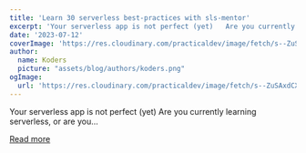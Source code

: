 ```yaml
---
title: 'Learn 30 serverless best-practices with sls-mentor'
excerpt: 'Your serverless app is not perfect (yet)   Are you currently learning serverless, or are you...'
date: '2023-07-12'
coverImage: 'https://res.cloudinary.com/practicaldev/image/fetch/s--ZuSAxdCX--/c_imagga_scale,f_auto,fl_progressive,h_420,q_auto,w_1000/https://raw.githubusercontent.com/pchol22/kumo-articles/master/blog-posts/sls-mentor/reporting/assets/cover-image.png'
author:
  name: Koders
  picture: "assets/blog/authors/koders.png"
ogImage:
  url: 'https://res.cloudinary.com/practicaldev/image/fetch/s--ZuSAxdCX--/c_imagga_scale,f_auto,fl_progressive,h_420,q_auto,w_1000/https://raw.githubusercontent.com/pchol22/kumo-articles/master/blog-posts/sls-mentor/reporting/assets/cover-image.png'
---
```


Your serverless app is not perfect (yet)   Are you currently learning serverless, or are you...

[Read more](https://dev.to/kumo/learn-30-serverless-best-practices-with-sls-mentor-cnj)
